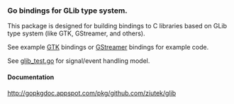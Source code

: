 ### Go bindings for GLib type system.

This package is designed for building bindings to C libraries based on GLib type
system (like GTK, GStreamer, and others).

See example [GTK](https://github.com/ziutek/gtk) bindings or
[GStreamer](https://github.com/ziutek/gst) bindings for example code.

See [glib_test.go](https://github.com/ziutek/glib/blob/master/glib_test.go) for
signal/event handling model.

#### Documentation

http://gopkgdoc.appspot.com/pkg/github.com/ziutek/glib
